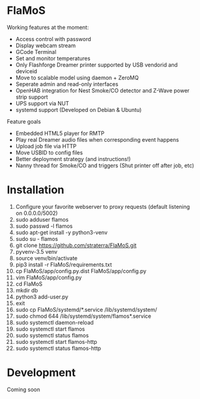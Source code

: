 # FlaMoS

Working features at the moment:
 - Access control with password
 - Display webcam stream
 - GCode Terminal
 - Set and monitor temperatures
 - Only Flashforge Dreamer printer supported by USB vendorid and deviceid
 - Move to scalable model using daemon + ZeroMQ
 - Seperate admin and read-only interfaces
 - OpenHAB integration for Nest Smoke/CO detector and Z-Wave power strip support
 - UPS support via NUT
 - systemd support (Developed on Debian & Ubuntu)

Feature goals
 - Embedded HTML5 player for RMTP
 - Play real Dreamer audio files when corresponding event happens
 - Upload job file via HTTP
 - Move USBID to config files
 - Better deployment strategy (and instructions!)
 - Nanny thread for Smoke/CO and triggers (Shut printer off after job, etc)

# Installation

1. Configure your favorite webserver to proxy requests (default listening on 0.0.0.0/5002)
2. sudo adduser flamos
3. sudo passwd -l flamos
4. sudo apt-get install -y python3-venv
5. sudo su - flamos
6. git clone https://github.com/straterra/FlaMoS.git
7. pyvenv-3.5 venv
8. source venv/bin/activate
9. pip3 install -r FlaMoS/requirements.txt
10. cp FlaMoS/app/config.py.dist FlaMoS/app/config.py
11. vim FlaMoS/app/config.py
12. cd FlaMoS
13. mkdir db
14. python3 add-user.py
15. exit
16. sudo cp FlaMoS/systemd/*.service /lib/systemd/system/
17. sudo chmod 644 /lib/systemd/system/flamos*.service
18. sudo systemctl daemon-reload
19. sudo systemctl start flamos
20. sudo systemctl status flamos
21. sudo systemctl start flamos-http
22. sudo systemctl status flamos-http


# Development

Coming soon
